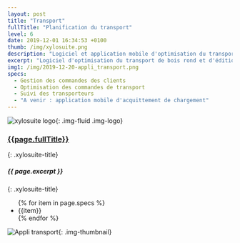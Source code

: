 ```yaml
---
layout: post
title: "Transport"
fullTitle: "Planification du transport"
level: 6
date: 2019-12-01 16:34:53 +0100
thumb: /img/xylosuite.png
description: "Logiciel et application mobile d'optimisation du transport de bois rond et édition des commandes de transport"
excerpt: "Logiciel d'optimisation du transport de bois rond et d'édition des commandes de transport"
img1: /img/2019-12-20-appli_transport.png
specs: 
  - Gestion des commandes des clients
  - Optimisation des commandes de transport
  - Suivi des transporteurs
  - "A venir : application mobile d'acquittement de chargement"
---
```


![xylosuite logo]({{page.thumb}}){: .img-fluid .img-logo}

### <a href='./intro#applis' class="text-dark"><i class="fas fa-chevron-left mr-2"></i>{{page.fullTitle}}</a>
{: .xylosuite-title}
##### <strong>{{ page.excerpt }} </strong>
{: .xylosuite-title}

<ul class="list-group my-4">
{% for item in page.specs %}
  <li class="list-group-item">{{item}}</li>
{% endfor %}
</ul>

![Appli transport]({{page.img1}}){: .img-thumbnail}
